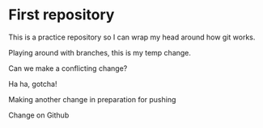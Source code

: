 # First repository

This is a practice repository so I can wrap my head around how git works.

Playing around with branches, this is my temp change.

Can we make a conflicting change?

Ha ha, gotcha!


Making another change in preparation for pushing

Change on Github
